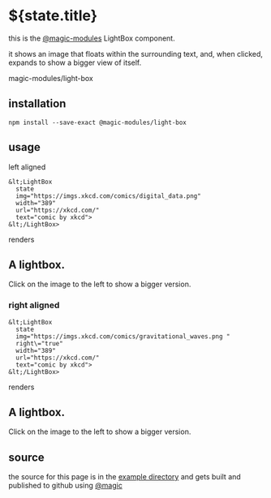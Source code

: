 # ${state.title}

this is the [@magic-modules](https://github.com/magic-modules) LightBox component.

it shows an image that floats within the surrounding text, and,
when clicked, expands to show a bigger view of itself.

<GitBadges>magic-modules/light-box</GitBadges>

## installation

`npm install --save-exact @magic-modules/light-box`

## usage

left aligned

```
&lt;LightBox
  state
  img="https://imgs.xkcd.com/comics/digital_data.png"
  width="389"
  url="https://xkcd.com/"
  text="comic by xkcd">
&lt;/LightBox>
```

renders

<div>

<LightBox
  state
  img="https://imgs.xkcd.com/comics/digital_data.png"
  width="390"
  height="149"
  url="https://xkcd.com/"
  text="comic by xkcd">
</LightBox>

## A lightbox.

Click on the image to the left to show a bigger version.
</div>


### right aligned

```
&lt;LightBox
  state
  img="https://imgs.xkcd.com/comics/gravitational_waves.png "
  right\="true"
  width="389"
  url="https://xkcd.com/"
  text="comic by xkcd">
&lt;/LightBox>
```

renders

<div>

<LightBox
  state
  img="https://imgs.xkcd.com/comics/gravitational_waves.png "
  right="true"
  width="390"
  height="149"
  url="https://xkcd.com/"
  text="comic by xkcd">
</LightBox>

## A lightbox.

Click on the image to the left to show a bigger version.
</div>

## source

the source for this page is in the
[example directory](https://github.com/magic-modules/light-box/tree/master/example)
and gets built and published to github using [@magic](https://github.com/magic/core)
